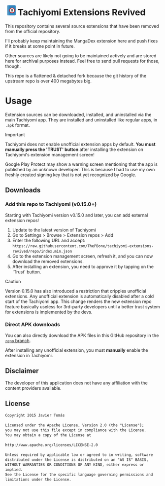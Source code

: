 # ![app icon](./.github/readme-images/app-icon.png)Tachiyomi Extensions Revived

This repository contains several source extensions that have been removed from the official repository.

I'll probably keep maintaining the MangaDex extension here and push fixes if it breaks at some point in future.

Other sources are likely not going to be maintained actively and are stored here for archival purposes instead. Feel free to send pull requests for those, though.

This repo is a flattened & detached fork because the git history of the upstream repo is over 400 megabytes big.

# Usage

Extension sources can be downloaded, installed, and uninstalled via the main Tachiyomi app. They are installed and uninstalled like regular apps, in `.apk` format.

> [!IMPORTANT]
> Tachiyomi does not enable unofficial extension apps by default.
> **You must manually press the 'TRUST' button** after installing the extension on Tachiyomi's extension management screen!

Google Play Protect may show a warning screen mentioning that the app is published by an unknown developer. This is because I had to use my own freshly created signing key that is not yet recognized by Google. 

## Downloads

### Add this repo to Tachiyomi (v0.15.0+)

Starting with Tachiyomi version v0.15.0 and later, you can add external extension repos!

1. Update to the latest version of Tachiyomi
2. Go to Settings > Browse > Extension repos > Add
3. Enter the following URL and accept: `https://raw.githubusercontent.com/ThePBone/tachiyomi-extensions-revived/repo/index.min.json`
4. Go to the extension management screen, refresh it, and you can now download the removed extensions.
5. After installing an extension, you need to approve it by tapping on the 'Trust' button.

> [!CAUTION]
> Version 0.15.0 has also introduced a restriction that cripples unofficial extensions. Any unofficial extension is automatically disabled after a cold start of the Tachiyomi app.
> This change renders the new extension repo feature basically useless for 3rd-party developers until a better trust system for extensions is implemented by the devs.

### Direct APK downloads
You can also directly download the APK files in this GitHub repository in the [`repo` branch](https://github.com/ThePBone/tachiyomi-extensions-revived/tree/repo/apk).

After installing any unofficial extension, you must **manually** enable the extension in Tachiyomi.

## Disclaimer

The developer of this application does not have any affiliation with the content providers available.


## License

    Copyright 2015 Javier Tomás

    Licensed under the Apache License, Version 2.0 (the "License");
    you may not use this file except in compliance with the License.
    You may obtain a copy of the License at

    http://www.apache.org/licenses/LICENSE-2.0

    Unless required by applicable law or agreed to in writing, software
    distributed under the License is distributed on an "AS IS" BASIS,
    WITHOUT WARRANTIES OR CONDITIONS OF ANY KIND, either express or implied.
    See the License for the specific language governing permissions and
    limitations under the License.
